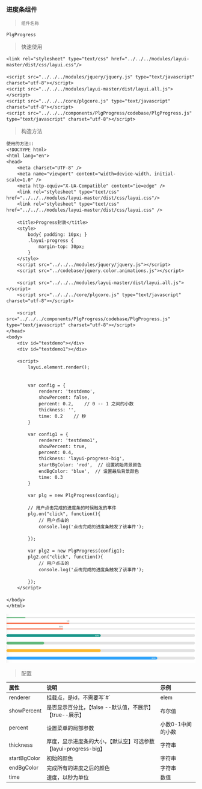 ### 进度条组件

> ```
> 组件名称
> ```

```
PlgProgress
```

> 快速使用

```
<link rel="stylesheet" type="text/css" href="../../../modules/layui-master/dist/css/layui.css"/>

<script src="../../../modules/jquery/jquery.js" type="text/javascript" charset="utf-8"></script>
<script src="../../../modules/layui-master/dist/layui.all.js"></script>
<script src="../../../core/plgcore.js" type="text/javascript" charset="utf-8"></script>
<script src="../../../components/PlgProgress/codebase/PlgProgress.js" type="text/javascript" charset="utf-8"></script>
```

> 构造方法

```
使用的方法::
<!DOCTYPE html>
<html lang="en">
<head>
    <meta charset="UTF-8" />
    <meta name="viewport" content="width=device-width, initial-scale=1.0" />
    <meta http-equiv="X-UA-Compatible" content="ie=edge" />
    <link rel="stylesheet" type="text/css" href="../../../modules/layui-master/dist/css/layui.css"/>
    <link rel="stylesheet" type="text/css" href="../../../modules/layui-master/dist/css/layui.css" />
    
    <title>Progress封装</title>
    <style>
        body{ padding: 10px; }
        .layui-progress {
            margin-top: 30px;
        }
    </style>
    <script src="../../../modules/jquery/jquery.js"></script>
    <script src="../codebase/jquery.color.animations.js"></script>

    <script src="../../../modules/layui-master/dist/layui.all.js"></script>
    <script src="../../../core/plgcore.js" type="text/javascript" charset="utf-8"></script>
    
    <script src="../../../components/PlgProgress/codebase/PlgProgress.js" type="text/javascript" charset="utf-8"></script>
</head>
<body>
    <div id="testdemo"></div>
    <div id="testdemo1"></div>
    
    <script>
        layui.element.render();


        var config = {
            renderer: 'testdemo',
            showPercent: false,
            percent: 0.2,    // 0 -- 1 之间的小数
            thickness: '',
            time: 0.2    // 秒
        }
        
        var config1 = {
            renderer: 'testdemo1',
            showPercent: true,
            percent: 0.4,
            thickness: 'layui-progress-big',
            startBgColor: 'red',  // 设置初始背景颜色
            endBgColor: 'blue',  // 设置最后背景颜色
            time: 0.3 
        }

        var plg = new PlgProgress(config);
        
        // 用户点击完成的进度条的时候触发的事件
        plg.on("click", function(){
            // 用户点击的
            console.log('点击完成的进度条触发了该事件');
           
        });

        var plg2 = new PlgProgress(config1);
        plg2.on("click", function(){
            // 用户点击的
            console.log('点击完成的进度条触发了该事件');
           
        });
    </script>

</body>
</html>
```

![](/assets/progress.jpg)

> 配置

| 属性 | 说明 | 示例 |
| :--- | :--- | :--- |
| renderer | 挂载点，是id，不需要写\`\#\` | elem |
| showPercent | 是否显示百分比，【false --默认值，不展示】【true--展示】 | 布尔值 |
| percent | 设置菜单的局部参数 | 小数0-1中间的小数 |
| thickness | 厚度，显示进度条的大小，【默认空】可选参数【layui-progress-big】 | 字符串 |
| startBgColor | 初始的颜色 | 字符串 |
| endBgColor | 完成所有的进度之后的颜色 | 字符串 |
| time | 速度，以秒为单位 | 数值 |








